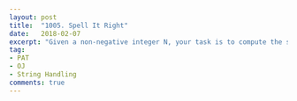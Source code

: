```yaml
---
layout: post
title:  "1005. Spell It Right"
date:   2018-02-07
excerpt: "Given a non-negative integer N, your task is to compute the sum of all the digits of N, and output every digit of the sum in English."
tag:
- PAT 
- OJ
- String Handling
comments: true
---
```

<script type="text/javascript" async src="https://cdn.mathjax.org/mathjax/latest/MathJax.js?c </script>

# 1005. Spell It Right (20)
Given a non-negative integer N, your task is to compute the sum of all the digits of N, and output every digit of the sum in English.

## Input Specification:

Each input file contains one test case. Each case occupies one line which contains an N (<=$10^100$).

## Output Specification:

For each test case, output in one line the digits of the sum in English words. There must be one space between two consecutive words, but no extra space at the end of a line.

## Sample Input:
```
12345
```
## Sample Output
```
one five
```

# Analysis
Add all the digit up, and output from left to right. 
# NOTE
> 1. Input should be type of string or char[], cause the number N may be very large.
> 2. Spell it Right. I mean the English zero to nine.

# Code
```cpp
#include <iostream>
#include <sstream>
using namespace std;

// convert int to string.
string int2string(int n){
    stringstream ss;
    ss<<n;
    return ss.str();
}

int main(void)
{
    // define variable
    string English[10] = {
        "zero", "one", "two", "three", "four", "five",
        "six", "seven", "eight", "nine"
    };
    string n;
    int sum = 0;

    // input
    cin>>n;

    // calculate sum of all digits.
    for(int i = 0; i < n.length(); i++){
        sum += n[i]-48;
    }
    
    // convert sum to string
    n = int2string(sum);

    // output each number in english from left to right.
    for(int i = 0; i < n.length(); i++){
        if(i != 0) cout<<" ";
        cout<<English[n[i]-48];
    }
    return 0;
}
```

# Submission
![](https://raw.githubusercontent.com/RunningIkkyu/runningikkyu.github.com/master/assets/img/PAT/1005-submission.PNG)
